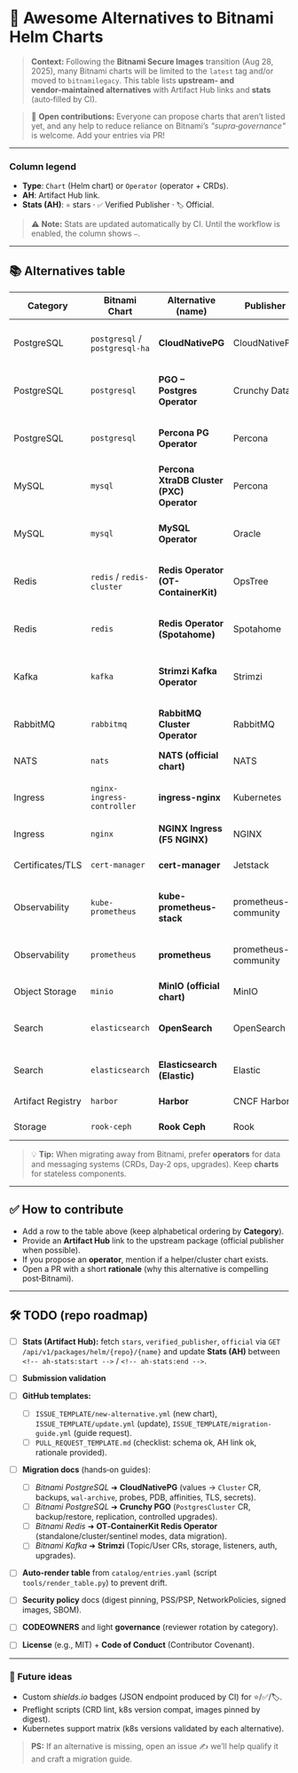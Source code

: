 # 🧭 Awesome Alternatives to Bitnami Helm Charts

> **Context:** Following the **Bitnami Secure Images** transition (Aug 28, 2025), many Bitnami charts will be limited to the `latest` tag and/or moved to `bitnamilegacy`. This table lists **upstream- and vendor‑maintained alternatives** with Artifact Hub links and **stats** (auto‑filled by CI).

> 🙌 **Open contributions:** Everyone can propose charts that aren’t listed yet, and any help to reduce reliance on Bitnami’s *"supra‑governance"* is welcome. Add your entries via PR!

---

### Column legend

* **Type**: `Chart` (Helm chart) or `Operator` (operator + CRDs).
* **AH**: Artifact Hub link.
* **Stats (AH)**: `⭐` stars · `✅` Verified Publisher · `🏷️` Official.

> ⚠️ **Note:** Stats are updated automatically by CI. Until the workflow is enabled, the column shows `—`.

---

## 📚 Alternatives table

<!-- ah-stats:start -->

| Category          | Bitnami Chart                  | Alternative (name)                        | Publisher            | Type     | AH                                                                                                                                                                         | Stats (AH) | Notes                                                          |
| ----------------- | ------------------------------ | ----------------------------------------- | -------------------- | -------- | -------------------------------------------------------------------------------------------------------------------------------------------------------------------------- | ---------- | -------------------------------------------------------------- |
| PostgreSQL        | `postgresql` / `postgresql-ha` | **CloudNativePG**                         | CloudNativePG        | Operator | [https://artifacthub.io/packages/helm/cloudnative-pg/cloudnative-pg](https://artifacthub.io/packages/helm/cloudnative-pg/cloudnative-pg)                                   | —          | CNPG operator recommended for prod; `cluster` chart available. |
| PostgreSQL        | `postgresql`                   | **PGO – Postgres Operator**               | Crunchy Data         | Operator | [https://artifacthub.io/packages/olm/community-operators/postgresql](https://artifacthub.io/packages/olm/community-operators/postgresql)                                   | —          | Crunchy’s PGO operator.                                        |
| PostgreSQL        | `postgresql`                   | **Percona PG Operator**                   | Percona              | Operator | [https://artifacthub.io/packages/olm/community-operators/percona-postgresql-operator](https://artifacthub.io/packages/olm/community-operators/percona-postgresql-operator) | —          | Percona flavor (operator + CRDs).                              |
| MySQL             | `mysql`                        | **Percona XtraDB Cluster (PXC) Operator** | Percona              | Operator | [https://artifacthub.io/packages/helm/percona/pxc-operator](https://artifacthub.io/packages/helm/percona/pxc-operator)                                                     | —          | MySQL HA via Galera.                                           |
| MySQL             | `mysql`                        | **MySQL Operator**                        | Oracle               | Operator | [https://artifacthub.io/packages/helm/mysql-operator/mysql-operator](https://artifacthub.io/packages/helm/mysql-operator/mysql-operator)                                   | —          | Oracle MySQL InnoDB Cluster operator.                          |
| Redis             | `redis` / `redis-cluster`      | **Redis Operator (OT-ContainerKit)**      | OpsTree              | Operator | [https://artifacthub.io/packages/helm/ot-container-kit/redis-operator](https://artifacthub.io/packages/helm/ot-container-kit/redis-operator)                               | —          | Operator + `redis` / `redis-cluster` charts.                   |
| Redis             | `redis`                        | **Redis Operator (Spotahome)**            | Spotahome            | Operator | [https://artifacthub.io/packages/helm/redis-operator/redis-operator](https://artifacthub.io/packages/helm/redis-operator/redis-operator)                                   | —          | Popular historical alternative.                                |
| Kafka             | `kafka`                        | **Strimzi Kafka Operator**                | Strimzi              | Operator | [https://artifacthub.io/packages/helm/strimzi/strimzi-kafka-operator](https://artifacthub.io/packages/helm/strimzi/strimzi-kafka-operator)                                 | —          | CNCF ecosystem project.                                        |
| RabbitMQ          | `rabbitmq`                     | **RabbitMQ Cluster Operator**             | RabbitMQ             | Operator | [https://artifacthub.io/packages/olm/community-operators/rabbitmq-cluster-operator](https://artifacthub.io/packages/olm/community-operators/rabbitmq-cluster-operator)     | —          | Official operator (Broadcom/RabbitMQ).                         |
| NATS              | `nats`                         | **NATS (official chart)**                 | NATS                 | Chart    | [https://artifacthub.io/packages/helm/nats/nats](https://artifacthub.io/packages/helm/nats/nats)                                                                           | —          | JetStream/Controller available.                                |
| Ingress           | `nginx-ingress-controller`     | **ingress-nginx**                         | Kubernetes           | Chart    | [https://artifacthub.io/packages/helm/ingress-nginx/ingress-nginx](https://artifacthub.io/packages/helm/ingress-nginx/ingress-nginx)                                       | —          | Official Kubernetes ingress‑nginx chart.                       |
| Ingress           | `nginx`                        | **NGINX Ingress (F5 NGINX)**              | NGINX                | Chart    | [https://artifacthub.io/packages/helm/nginx/nginx-ingress](https://artifacthub.io/packages/helm/nginx/nginx-ingress)                                                       | —          | Vendor variant (commercial options).                           |
| Certificates/TLS  | `cert-manager`                 | **cert-manager**                          | Jetstack             | Chart    | [https://artifacthub.io/packages/helm/cert-manager/cert-manager](https://artifacthub.io/packages/helm/cert-manager/cert-manager)                                           | —          | Certificates (ACME, Vault, Venafi…).                           |
| Observability     | `kube-prometheus`              | **kube-prometheus-stack**                 | prometheus-community | Chart    | [https://artifacthub.io/packages/helm/prometheus-community/kube-prometheus-stack](https://artifacthub.io/packages/helm/prometheus-community/kube-prometheus-stack)         | —          | Prometheus Operator + Grafana.                                 |
| Observability     | `prometheus`                   | **prometheus**                            | prometheus-community | Chart    | [https://artifacthub.io/packages/helm/prometheus-community/prometheus](https://artifacthub.io/packages/helm/prometheus-community/prometheus)                               | —          | Standalone Prometheus.                                         |
| Object Storage    | `minio`                        | **MinIO (official chart)**                | MinIO                | Chart    | [https://artifacthub.io/packages/helm/minio/minio](https://artifacthub.io/packages/helm/minio/minio)                                                                       | —          | S3 on‑prem; operator available.                                |
| Search            | `elasticsearch`                | **OpenSearch**                            | OpenSearch           | Chart    | [https://artifacthub.io/packages/helm/opensearch-project-helm-charts/opensearch](https://artifacthub.io/packages/helm/opensearch-project-helm-charts/opensearch)           | —          | OSS alternative to Elasticsearch.                              |
| Search            | `elasticsearch`                | **Elasticsearch (Elastic)**               | Elastic              | Chart    | [https://artifacthub.io/packages/helm/elastic/elasticsearch](https://artifacthub.io/packages/helm/elastic/elasticsearch)                                                   | —          | Community‑maintained charts; Elastic recommends ECK.           |
| Artifact Registry | `harbor`                       | **Harbor**                                | CNCF Harbor          | Chart    | [https://artifacthub.io/packages/helm/harbor/harbor](https://artifacthub.io/packages/helm/harbor/harbor)                                                                   | —          | Registry + chart repo (OCI/ChartMuseum).                       |
| Storage           | `rook-ceph`                    | **Rook Ceph**                             | Rook                 | Chart    | [https://artifacthub.io/packages/helm/rook/rook-ceph](https://artifacthub.io/packages/helm/rook/rook-ceph)                                                                 | —          | Ceph storage operator (CNCF).                                  |

<!-- ah-stats:end -->

> 💡 **Tip:** When migrating away from Bitnami, prefer **operators** for data and messaging systems (CRDs, Day‑2 ops, upgrades). Keep **charts** for stateless components.

---

## ✅ How to contribute

* Add a row to the table above (keep alphabetical ordering by **Category**).
* Provide an **Artifact Hub** link to the upstream package (official publisher when possible).
* If you propose an **operator**, mention if a helper/cluster chart exists.
* Open a PR with a short **rationale** (why this alternative is compelling post‑Bitnami).

---

## 🛠️ TODO (repo roadmap)

* [ ] **Stats (Artifact Hub):** fetch `stars`, `verified_publisher`, `official` via `GET /api/v1/packages/helm/{repo}/{name}` and update **Stats (AH)** between `<!-- ah-stats:start -->` / `<!-- ah-stats:end -->`.
* [ ] **Submission validation**
* [ ] **GitHub templates:**

  * [ ] `ISSUE_TEMPLATE/new-alternative.yml` (new chart), `ISSUE_TEMPLATE/update.yml` (update), `ISSUE_TEMPLATE/migration-guide.yml` (guide request).
  * [ ] `PULL_REQUEST_TEMPLATE.md` (checklist: schema ok, AH link ok, rationale provided).
* [ ] **Migration docs** (hands‑on guides):

  * [ ] *Bitnami PostgreSQL* ➜ **CloudNativePG** (values → `Cluster` CR, backups, `wal-archive`, probes, PDB, affinities, TLS, secrets).
  * [ ] *Bitnami PostgreSQL* ➜ **Crunchy PGO** (`PostgresCluster` CR, backup/restore, replication, controlled upgrades).
  * [ ] *Bitnami Redis* ➜ **OT‑ContainerKit Redis Operator** (standalone/cluster/sentinel modes, data migration).
  * [ ] *Bitnami Kafka* ➜ **Strimzi** (Topic/User CRs, storage, listeners, auth, upgrades).
* [ ] **Auto‑render table** from `catalog/entries.yaml` (script `tools/render_table.py`) to prevent drift.
* [ ] **Security policy** docs (digest pinning, PSS/PSP, NetworkPolicies, signed images, SBOM).
* [ ] **CODEOWNERS** and light **governance** (reviewer rotation by category).
* [ ] **License** (e.g., MIT) + **Code of Conduct** (Contributor Covenant).

---

### 💬 Future ideas

* Custom *shields.io* badges (JSON endpoint produced by CI) for ⭐/✅/🏷️.
* Preflight scripts (CRD lint, k8s version compat, images pinned by digest).
* Kubernetes support matrix (k8s versions validated by each alternative).

> **PS:** If an alternative is missing, open an issue ✍️ we’ll help qualify it and craft a migration guide.
